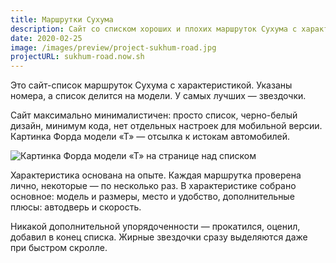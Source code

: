 ```yaml
---
title: Маршрутки Сухума
description: Сайт со списком хороших и плохих маршруток Сухума с характеристикой и разделением по моделям
date: 2020-02-25
image: /images/preview/project-sukhum-road.jpg
projectURL: sukhum-road.now.sh
---
```


Это сайт-список маршруток Сухума с характеристикой. Указаны номера, а список делится на модели. У самых лучших — звездочки.

Сайт максимально минималистичен: просто список, черно-белый дизайн, минимум кода, нет отдельных настроек для мобильной версии. Картинка Форда модели «Т» — отсылка к истокам автомобилей.

![Картинка Форда модели «Т» на странице над списком](/images/sukhum-road-main.png)

Характеристика основана на опыте. Каждая маршрутка проверена лично, некоторые — по несколько раз. В характеристике собрано основное: модель и размеры, место и удобство, дополнительные плюсы: автодверь и скорость.

Никакой дополнительной упорядоченности — прокатился, оценил, добавил в конец списка. Жирные звездочки сразу выделяются даже при быстром скролле.

